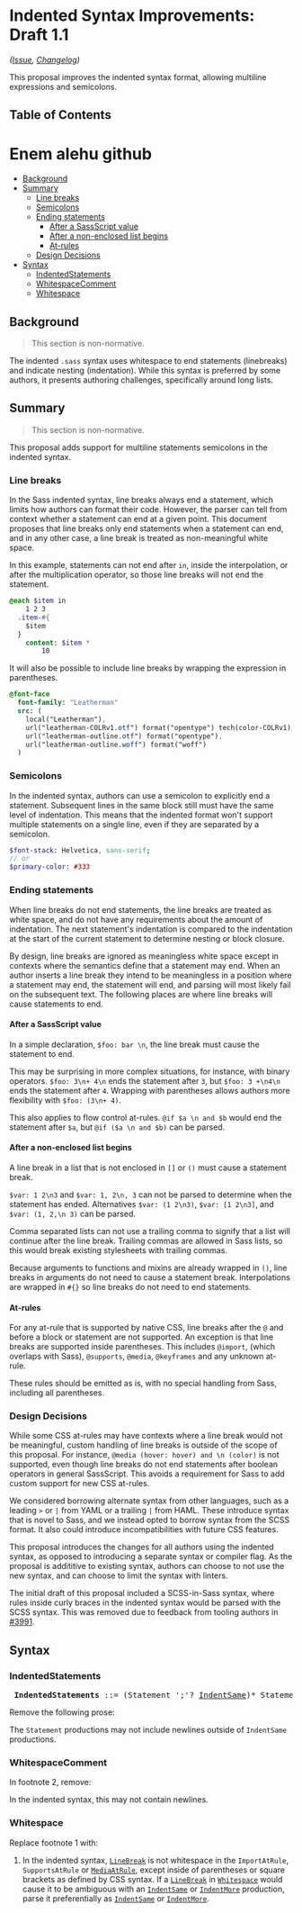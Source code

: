 # Indented Syntax Improvements: Draft 1.1

*([Issue](https://github.com/sass/sass/issues/216), [Changelog](./indented-syntax-improvements.changes.md))*

This proposal improves the indented syntax format, allowing multiline
expressions and semicolons.

## Table of Contents

# Enem alehu github

* [Background](#background)
* [Summary](#summary)
  * [Line breaks](#line-breaks)
  * [Semicolons](#semicolons)
  * [Ending statements](#ending-statements)
    * [After a SassScript value](#after-a-sassscript-value)
    * [After a non-enclosed list begins](#after-a-non-enclosed-list-begins)
    * [At-rules](#at-rules)
  * [Design Decisions](#design-decisions)
* [Syntax](#syntax)
  * [IndentedStatements](#indentedstatements)
  * [WhitespaceComment](#whitespacecomment)
  * [Whitespace](#whitespace)

## Background

> This section is non-normative.

The indented `.sass` syntax uses whitespace to end statements (linebreaks) and
indicate nesting (indentation). While this syntax is preferred by some authors,
it presents authoring challenges, specifically around long lists.

## Summary

> This section is non-normative.

This proposal adds support for multiline statements semicolons in the indented
syntax.

### Line breaks

In the Sass indented syntax, line breaks always end a statement, which limits
how authors can format their code. However, the parser can tell from context
whether a statement can end at a given point. This document proposes that line
breaks only end statements when a statement can end, and in any other case, a
line break is treated as non-meaningful white space.

In this example, statements can not end after `in`, inside the interpolation, or
after the multiplication operator, so those line breaks will not end the
statement.

```sass
@each $item in 
    1 2 3
  .item-#{
    $item
  }
    content: $item *
        10
````

It will also be possible to include line breaks by wrapping the expression in
parentheses.

```sass
@font-face
  font-family: "Leatherman"
  src: (
    local("Leatherman"),
    url("leatherman-COLRv1.otf") format("opentype") tech(color-COLRv1),
    url("leatherman-outline.otf") format("opentype"),
    url("leatherman-outline.woff") format("woff")
  )
```

### Semicolons

In the indented syntax, authors can use a semicolon to explicitly end a
statement. Subsequent lines in the same block still must have the same level of
indentation. This means that the indented format won't support multiple
statements on a single line, even if they are separated by a semicolon.

```sass
$font-stack: Helvetica, sans-serif;
// or
$primary-color: #333
```

### Ending statements

When line breaks do not end statements, the line breaks are treated as white
space, and do not have any requirements about the amount of indentation. The
next statement's indentation is compared to the indentation at the start of the
current statement to determine nesting or block closure.

By design, line breaks are ignored as meaningless white space except in
contexts where the semantics define that a statement may end. When an author
inserts a line break they intend to be meaningless in a position where a
statement may end, the statement will end, and parsing will most likely fail on
the subsequent text. The following places are where line breaks will cause
statements to end.

#### After a SassScript value

In a simple declaration, `$foo: bar \n`, the line break must cause the statement
to end.

This may be surprising in more complex situations, for instance, with binary
operators. `$foo: 3\n+ 4\n` ends the statement after `3`, but `$foo: 3 +\n4\n`
ends the statement after `4`. Wrapping with parentheses allows authors more
flexibility with `$foo: (3\n+ 4)`.

This also applies to flow control at-rules. `@if $a \n and $b` would end the
statement after `$a`, but `@if ($a \n and $b)` can be parsed.

#### After a non-enclosed list begins

A line break in a list that is not enclosed in `[]` or `()` must cause a
statement break.

`$var: 1 2\n3` and `$var: 1, 2\n, 3` can not be parsed to determine when the
statement has ended. Alternatives `$var: (1 2\n3)`, `$var: [1 2\n3]`, and `$var:
(1, 2,\n 3)` can be parsed.

Comma separated lists can not use a trailing comma to signify that a list will
continue after the line break. Trailing commas are allowed in Sass lists, so
this would break existing stylesheets with trailing commas.

Because arguments to functions and mixins are already wrapped in `()`, line
breaks in arguments do not need to cause a statement break. Interpolations are
wrapped in `#{}` so line breaks do not need to end statements.

#### At-rules

For any at-rule that is supported by native CSS, line breaks after the `@` and
before a block or statement are not supported. An exception is that line breaks
are supported inside parentheses. This includes `@import`, (which overlaps with
Sass), `@supports`, `@media`, `@keyframes` and any unknown at-rule.

These rules should be emitted as is, with no special handling from Sass,
including all parentheses.

### Design Decisions

While some CSS at-rules may have contexts where a line break would not be
meaningful, custom handling of line breaks is outside of the scope of this
proposal. For instance, `@media (hover: hover) and \n (color)` is not supported,
even though line breaks do not end statements after boolean operators in general
SassScript. This avoids a requirement for Sass to add custom support for new CSS
at-rules.

We considered borrowing alternate syntax from other languages, such as a leading
`>` or `|` from YAML or a trailing `|` from HAML. These introduce syntax that is
novel to Sass, and we instead opted to borrow syntax from the SCSS format. It
also could introduce incompatibilities with future CSS features.

This proposal introduces the changes for all authors using the indented syntax,
as opposed to introducing a separate syntax or compiler flag. As the proposal is
addititive to existing syntax, authors can choose to not use the new syntax, and
can choose to limit the syntax with linters.

The initial draft of this proposal included a SCSS-in-Sass syntax, where rules
inside curly braces in the indented syntax would be parsed with the SCSS syntax.
This was removed due to feedback from tooling authors in
[#3991](https://github.com/sass/sass/issues/3991).

## Syntax

### IndentedStatements

<x><pre>
**IndentedStatements**  ::= (Statement ';'? [IndentSame])\* Statement ';'?
</pre></x>

[IndentSame]: ../spec/statement.md#indentation

Remove the following prose:

The `Statement` productions may not include newlines outside of `IndentSame`
productions.

### WhitespaceComment

In footnote 2, remove:

In the indented syntax, this may not contain newlines.

### Whitespace

Replace footnote 1 with:

1. In the indented syntax, [`LineBreak`] is not whitespace in the
   `ImportAtRule`, `SupportsAtRule` or [`MediaAtRule`], except inside of
   parentheses or square brackets as defined by CSS syntax. If a [`LineBreak`]
   in [`Whitespace`] would cause it to be ambiguous with an [`IndentSame`] or
   [`IndentMore`] production, parse it preferentially as [`IndentSame`] or
   [`IndentMore`].

[`MediaAtRule`]: ../spec/at-rules/media.md
[`LineBreak`]: ../spec/statement.md#whitespace
[`Whitespace`]: ../spec/statement.md#whitespace
[`IndentSame`]: ../spec/statement.md#indentation
[`IndentMore`]: ../spec/statement.md#indentation
